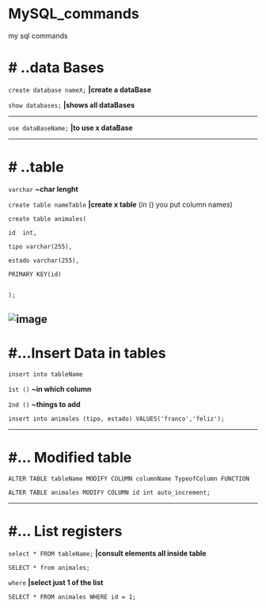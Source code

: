 
# MySQL_commands
my sql commands

# # ..data Bases

`create database nameX;`  **|create a dataBase**

`show databases;` **|shows all dataBases**

------------------------------------------

`use dataBaseName;` **|to use x dataBase**

-------------------------------------------
# # ..table

`varchar`  **~char lenght**

`create table nameTable`  **|create x table** (in () you put column names)

```
create table animales(

id  int, 

tipo varchar(255),

estado varchar(255),

PRIMARY KEY(id)


); 
```

![image](https://user-images.githubusercontent.com/51888893/168340629-8e7cb71b-618d-420c-98ba-c9b1cdffd34c.png)
--------------------------------------
# #...Insert Data in tables

`insert into tableName`

`1st ()` **~in which column**

`2nd ()` **~things to add**

```
insert into animales (tipo, estado) VALUES('franco','feliz');
```
------------------------------------
# #... Modified table

`ALTER TABLE tableName MODIFY COLUMN columnName TypeofColumn FUNCTION `

```
ALTER TABLE animales MODIFY COLUMN id int auto_increment;
```

--------------------------------------
# #... List registers

`select * FROM tableName;` **|consult elements all inside table**




```
SELECT * from animales;
```

`where` **|select just 1 of the list**

```
SELECT * FROM animales WHERE id = 1; 
```
